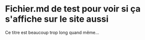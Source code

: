 # Fichier.md de test pour voir si ça s'affiche sur le site aussi
Ce titre est beaucoup trop long quand même...
